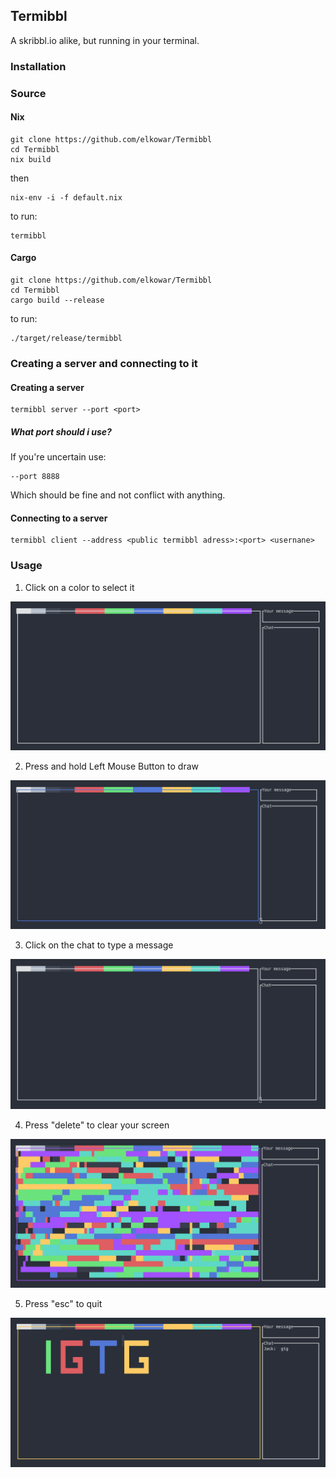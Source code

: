 ## Termibbl

A skribbl.io alike, but running in your terminal.

### Installation

### Source

#### Nix
```
git clone https://github.com/elkowar/Termibbl
cd Termibbl
nix build
```
then
```
nix-env -i -f default.nix
```
to run:
```
termibbl
```
#### Cargo

```
git clone https://github.com/elkowar/Termibbl
cd Termibbl
cargo build --release
```
to run:
```
./target/release/termibbl
```
### Creating a server and connecting to it

#### Creating a server
```
termibbl server --port <port>
```
##### What port should i use?
If you're uncertain use:
```
--port 8888
```
Which should be fine and not conflict with anything.

#### Connecting to a server

```
termibbl client --address <public termibbl adress>:<port> <usernane>
```

### Usage

1. Click on a color to select it

![color](/images/color.gif)

2. Press and hold Left Mouse Button to draw

![draw](/images/draw.gif)

3. Click on the chat to type a message

![chat](/images/chat.gif)

4. Press "delete" to clear your screen

![delete](/images/delete.gif)

5. Press "esc" to quit

![exit](/images/exit.gif)


